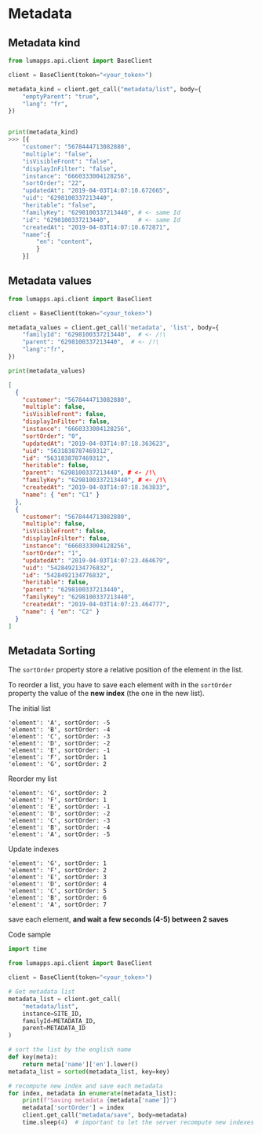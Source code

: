 # Metadata

## Metadata kind

```python
from lumapps.api.client import BaseClient

client = BaseClient(token="<your_token>")

metadata_kind = client.get_call("metadata/list", body={
    "emptyParent": "true",
    "lang": "fr",
})


print(metadata_kind)
>>> [{
    "customer": "5678444713082880",
    "multiple": "false",
    "isVisibleFront": "false",
    "displayInFilter": "false",
    "instance": "6660333004128256",
    "sortOrder": "22",
    "updatedAt": "2019-04-03T14:07:10.672665",
    "uid": "6298100337213440",
    "heritable": "false",
    "familyKey": "6298100337213440", # <- same Id
    "id": "6298100337213440",        # <- same Id
    "createdAt": "2019-04-03T14:07:10.672871",
    "name":{
        "en": "content",
        }
    }]
```

## Metadata values

```python
from lumapps.api.client import BaseClient

client = BaseClient(token="<your_token>")

metadata_values = client.get_call('metadata', 'list', body={
    "familyId":	"6298100337213440",  # <- /!\
    "parent": "6298100337213440",  # <- /!\
    "lang":"fr",
})

print(metadata_values)
```

```json
[
  {
    "customer": "5678444713082880",
    "multiple": false,
    "isVisibleFront": false,
    "displayInFilter": false,
    "instance": "6660333004128256",
    "sortOrder": "0",
    "updatedAt": "2019-04-03T14:07:18.363623",
    "uid": "5631838787469312",
    "id": "5631838787469312",
    "heritable": false,
    "parent": "6298100337213440", # <- /!\
    "familyKey": "6298100337213440", # <- /!\
    "createdAt": "2019-04-03T14:07:18.363833",
    "name": { "en": "C1" }
  },
  {
    "customer": "5678444713082880",
    "multiple": false,
    "isVisibleFront": false,
    "displayInFilter": false,
    "instance": "6660333004128256",
    "sortOrder": "1",
    "updatedAt": "2019-04-03T14:07:23.464679",
    "uid": "5428492134776832",
    "id": "5428492134776832",
    "heritable": false,
    "parent": "6298100337213440",
    "familyKey": "6298100337213440",
    "createdAt": "2019-04-03T14:07:23.464777",
    "name": { "en": "C2" }
  }
]
```


## Metadata Sorting

The `sortOrder` property store a relative position of the element in the list.

To reorder a list, you have to save each element with in the `sortOrder` property the value of the **new index** (the one in the new list).

The initial list

    'element': 'A', sortOrder: -5
    'element': 'B', sortOrder: -4
    'element': 'C', sortOrder: -3
    'element': 'D', sortOrder: -2
    'element': 'E', sortOrder: -1
    'element': 'F', sortOrder: 1
    'element': 'G', sortOrder: 2

Reorder my list

    'element': 'G', sortOrder: 2
    'element': 'F', sortOrder: 1
    'element': 'E', sortOrder: -1
    'element': 'D', sortOrder: -2
    'element': 'C', sortOrder: -3
    'element': 'B', sortOrder: -4
    'element': 'A', sortOrder: -5

Update indexes

    'element': 'G', sortOrder: 1
    'element': 'F', sortOrder: 2
    'element': 'E', sortOrder: 3
    'element': 'D', sortOrder: 4
    'element': 'C', sortOrder: 5
    'element': 'B', sortOrder: 6
    'element': 'A', sortOrder: 7

save each element,
**and wait a few seconds (4-5) between 2 saves**

Code sample

```python
import time

from lumapps.api.client import BaseClient

client = BaseClient(token="<your_token>")

# Get metadata list
metadata_list = client.get_call(
    "metadata/list",
    instance=SITE_ID,
    familyId=METADATA_ID,
    parent=METADATA_ID
)

# sort the list by the english name
def key(meta):
    return meta['name']['en'].lower()
metadata_list = sorted(metadata_list, key=key)

# recompute new index and save each metadata
for index, metadata in enumerate(metadata_list):
    print(f"Saving metadata {metadata['name']}")
    metadata['sortOrder'] = index
    client.get_call("metadata/save", body=metadata)
    time.sleep(4)  # important to let the server recompute new indexes
```
